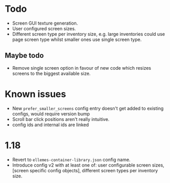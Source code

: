 # Todo
- Screen GUI texture generation.
- User configured screen sizes.
- Different screen type per inventory size, e.g. large inventories could use page screen type whilst smaller ones use single screen type.
## Maybe todo
- Remove single screen option in favour of new code which resizes screens to the biggest available size.
# Known issues
- New `prefer_smaller_screens` config entry doesn't get added to existing configs, would require version bump
- Scroll bar click positions aren't really intuitive.
- config ids and internal ids are linked
# 1.18
- Revert to `ellemes-container-library.json` config name.
- Introduce config v2 with at least one of: user configurable screen sizes, [screen specific config objects], different screen types per inventory size.
